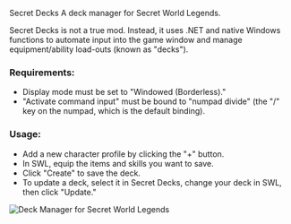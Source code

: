  Secret Decks
A deck manager for Secret World Legends.

Secret Decks is not a true mod.  Instead, it uses .NET and native Windows functions to automate input into the game window and manage equipment/ability load-outs (known as "decks").

### Requirements:
* Display mode must be set to "Windowed (Borderless)."
* "Activate command input" must be bound to "numpad divide" (the "/" key on the numpad, which is the default binding).

### Usage:
* Add a new character profile by clicking the "+" button.
* In SWL, equip the items and skills you want to save.
* Click "Create" to save the deck.
* To update a deck, select it in Secret Decks, change your deck in SWL, then click "Update."

![Deck Manager for Secret World Legends](http://translucency.azurewebsites.net/Images/Screenshots/Secret_Decks.png)
